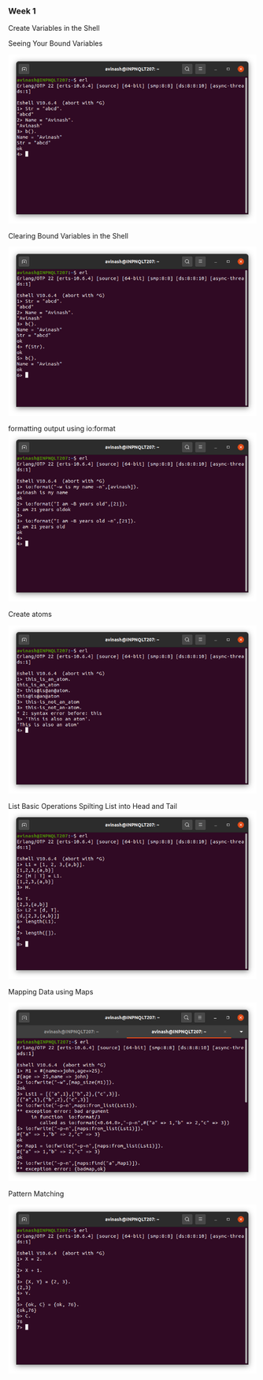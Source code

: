 ### Week 1

Create Variables in the Shell

Seeing Your Bound Variables

![](images/bound%20var.png)

Clearing Bound Variables in the Shell

![](images/clear%20bound%20var.png)

formatting output using io:format
![](images/ioformat.png)


Create atoms

![](images/atom.png)

List Basic Operations
Spilting List into Head and Tail
![](images/list.png)

Mapping Data using Maps 

![](images/Maps.png)

Pattern Matching

![](images/PattermMatch.png)


